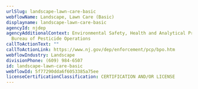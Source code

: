 ```yaml
---
urlSlug: landscape-lawn-care-basic
webflowName: Landscape, Lawn Care (Basic)
displayname: landscape-lawn-care-basic
agencyId: njdep
agencyAdditionalContext: Environmental Safety, Health and Analytical Programs,
  Bureau of Pesticide Operations
callToActionText: ""
callToActionLink: https://www.nj.gov/dep/enforcement/pcp/bpo.htm
webflowIndustry: Landscape
divisionPhone: (609) 984-6507
id: landscape-lawn-care-basic
webflowId: 5f77290dda6f6053385a75ee
licenseCertificationClassification: CERTIFICATION AND/OR LICENSE
---
```

